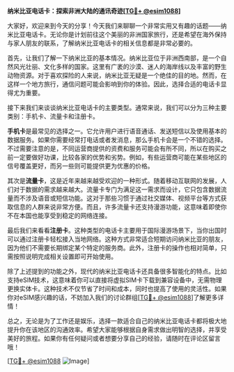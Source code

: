 **纳米比亚电话卡：探索非洲大陆的通讯奇迹[[TG💪+ @esim1088](https://t.me/s/esim1088)]**

大家好，欢迎来到今天的分享！今天我们来聊聊一个非常实用又有趣的话题——纳米比亚电话卡。无论你是计划前往这个美丽的非洲国家旅行，还是希望在海外保持与家人朋友的联系，了解纳米比亚电话卡的相关信息都是非常必要的。

首先，让我们了解一下纳米比亚的基本情况。纳米比亚位于非洲西南部，是一个自然风光壮丽、文化多样的国家。这里有广袤的沙漠、迷人的海岸线以及丰富的野生动物资源。对于喜欢探险的人来说，纳米比亚无疑是一个绝佳的目的地。然而，在这样一个地方旅行，通信问题可能会影响到你的体验。因此，选择合适的电话卡显得尤为重要。

接下来我们来谈谈纳米比亚电话卡的主要类型。通常来说，我们可以分为三种主要类别：手机卡、流量卡和注册卡。

**手机卡**是最常见的选择之一。它允许用户进行语音通话、发送短信以及使用基本的数据服务。如果你需要经常打电话或者发消息，那么手机卡会是一个不错的选择。不过需要注意的是，不同运营商提供的资费和服务可能会有所不同，所以在购买之前一定要做好功课，比较各家的优势和劣势。例如，有些运营商可能在某些地区的信号覆盖更好，而另一些则可能提供更为优惠的价格。

其次是**流量卡**，这是近年来越来越受欢迎的一种形式。随着移动互联网的发展，人们对于数据的需求越来越大。流量卡专门为满足这一需求而设计，它只包含数据流量而不涉及语音或短信功能。这对于那些习惯于通过社交媒体、视频平台等方式获取信息的人群来说非常方便。而且，许多流量卡还支持漫游功能，这意味着即使你不在本国也能享受到稳定的网络连接。

最后我们来看看**注册卡**。这种类型的电话卡主要用于国际漫游场景下，当你出国时可以通过注册卡轻松接入当地网络。这种方式非常适合短期访问纳米比亚的朋友，因为他们不需要长期绑定某个特定的服务商。此外，注册卡的操作也相对简单，只需按照说明完成相关设置即可开始使用。

除了上述提到的功能之外，现代的纳米比亚电话卡还具备很多智能化的特点。比如支持eSIM技术，这意味着你可以直接将虚拟SIM卡下载到兼容设备中，无需物理更换实体卡。这种技术不仅节省了时间和成本，同时也提高了使用的灵活性。如果你对eSIM感兴趣的话，不妨加入我们的讨论群组[[TG💪+ @esim1088](https://t.me/s/esim1088)]了解更多详情！

总之，无论是为了工作还是娱乐，选择一款适合自己的纳米比亚电话卡都将极大地提升你在该地区的沟通效率。希望大家能够根据自身需求做出明智的选择，并享受美好的旅程。如果你有任何疑问或者想要分享自己的经验，请随时在评论区留言哦！

[[TG💪+ @esim1088](https://t.me/s/esim1088) ![Image](https://i.postimg.cc/4NQfJmqS/Snipaste-2025-05-13-00-14-12.png)]